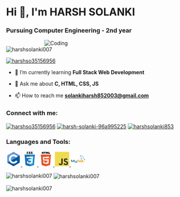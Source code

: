 <h1 align="left">Hi 👋, I'm HARSH SOLANKI</h1>
<h3 align="left">Pursuing Computer Engineering - 2nd year</h3>

<img align="right" alt="Coding" width="400" src="https://camo.githubusercontent.com/e20822b4282c07ffd010cd05f855a6561d3b62358ca9e607e4901288dd748fcb/68747470733a2f2f63646e2e6472696262626c652e636f6d2f75736572732f323133313939332f73637265656e73686f74732f343934383733362f74686f75676874776f726b732d6769665f6472696262626c652e676966">


<p align="left"> <img src="https://komarev.com/ghpvc/?username=harshsolanki007&label=Profile%20views&color=0e75b6&style=flat" alt="harshsolanki007" /> </p>

<p align="left"> <a href="https://twitter.com/harshso35156956" target="blank"><img src="https://img.shields.io/twitter/follow/harshso35156956?logo=twitter&style=for-the-badge" alt="harshso35156956" /></a> </p>

- 🌱 I’m currently learning **Full Stack Web Development**

- 💬 Ask me about **C, HTML, CSS, JS**

- 📫 How to reach me **solankiharsh852003@gmail.com**

<h3 align="left">Connect with me:</h3>
<p align="left">
<a href="https://twitter.com/harshso35156956" target="blank"><img align="center" src="https://raw.githubusercontent.com/rahuldkjain/github-profile-readme-generator/master/src/images/icons/Social/twitter.svg" alt="harshso35156956" height="30" width="40" /></a>
<a href="https://linkedin.com/in/harsh-solanki-96a995225" target="blank"><img align="center" src="https://raw.githubusercontent.com/rahuldkjain/github-profile-readme-generator/master/src/images/icons/Social/linked-in-alt.svg" alt="harsh-solanki-96a995225" height="30" width="40" /></a>
<a href="https://instagram.com/harshsolanki853" target="blank"><img align="center" src="https://raw.githubusercontent.com/rahuldkjain/github-profile-readme-generator/master/src/images/icons/Social/instagram.svg" alt="harshsolanki853" height="30" width="40" /></a>
</p>

<h3 align="left">Languages and Tools:</h3>
<p align="left"> <a href="https://www.cprogramming.com/" target="_blank" rel="noreferrer"> <img src="https://raw.githubusercontent.com/devicons/devicon/master/icons/c/c-original.svg" alt="c" width="40" height="40"/> </a> <a href="https://www.w3schools.com/css/" target="_blank" rel="noreferrer"> <img src="https://raw.githubusercontent.com/devicons/devicon/master/icons/css3/css3-original-wordmark.svg" alt="css3" width="40" height="40"/> </a> <a href="https://www.w3.org/html/" target="_blank" rel="noreferrer"> <img src="https://raw.githubusercontent.com/devicons/devicon/master/icons/html5/html5-original-wordmark.svg" alt="html5" width="40" height="40"/> </a> <a href="https://developer.mozilla.org/en-US/docs/Web/JavaScript" target="_blank" rel="noreferrer"> <img src="https://raw.githubusercontent.com/devicons/devicon/master/icons/javascript/javascript-original.svg" alt="javascript" width="40" height="40"/> </a> <a href="https://www.mysql.com/" target="_blank" rel="noreferrer"> <img src="https://raw.githubusercontent.com/devicons/devicon/master/icons/mysql/mysql-original-wordmark.svg" alt="mysql" width="40" height="40"/> </a> </p>

<p><img align="left" src="https://github-readme-stats.vercel.app/api/top-langs?username=harshsolanki007&show_icons=true&locale=en&layout=compact" alt="harshsolanki007" /></p>

<p>&nbsp;<img align="center" src="https://github-readme-stats.vercel.app/api?username=harshsolanki007&show_icons=true&locale=en" alt="harshsolanki007" /></p>

<p><img align="center" src="https://github-readme-streak-stats.herokuapp.com/?user=harshsolanki007&" alt="harshsolanki007" /></p>
